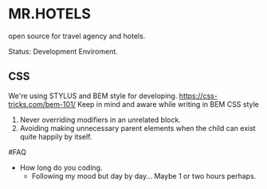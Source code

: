 # MR.HOTELS
open source for travel agency and hotels.

Status: Development Enviroment.

## CSS
We're using STYLUS and BEM style for developing.
https://css-tricks.com/bem-101/
Keep in mind and aware while writing in BEM CSS style

1. Never overriding modifiers in an unrelated block.
2. Avoiding making unnecessary parent elements when the child can exist quite happily by itself.



#FAQ
- How long do you coding.
  - Following my mood but day by day... Maybe 1 or two hours perhaps.
